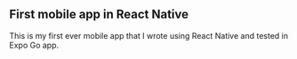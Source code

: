 ## First mobile app in React Native
This is my first ever mobile app that I wrote using React Native and tested in Expo Go app. 
